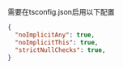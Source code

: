 需要在tsconfig.json启用以下配置
```json
{
  "noImplicitAny": true,
  "noImplicitThis": true,
  "strictNullChecks": true,
}
```